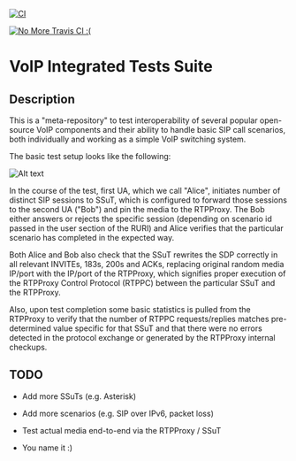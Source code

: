 [![CI](https://github.com/sippy/voiptests/workflows/CI/badge.svg)](https://github.com/sippy/voiptests/actions)

[![No More Travis CI :(](https://github.com/sippy/voiptests/raw/master/no_travisci.png)](https://travis-ci.com/github/sippy/voiptests/builds)

# VoIP Integrated Tests Suite

## Description

This is a "meta-repository" to test interoperability of several popular
open-source VoIP components and their ability to handle basic SIP call
scenarios, both individually and working as a simple VoIP switching system.

The basic test setup looks like the following:

![Alt text](https://docs.google.com/drawings/d/1vGkoxKZxv-acAAs5azTOApArSMWqBz9vIN83TXyIZAM/pub?w=960&h=720 "Test Setup")

In the course of the test, first UA, which we call "Alice", initiates number
of distinct SIP sessions to SSuT, which is configured to forward those
sessions to the second UA ("Bob") and pin the media to the RTPProxy. The Bob
either answers or rejects the specific session (depending on scenario id
passed in the user section of the RURI) and Alice verifies that the particular
scenario has completed in the expected way.

Both Alice and Bob also check that the SSuT rewrites the SDP correctly in
all relevant INVITEs, 183s, 200s and ACKs, replacing original random media
IP/port with the IP/port of the RTPProxy, which signifies proper execution
of the RTPProxy Control Protocol (RTPPC) between the particular SSuT and the
RTPProxy.

Also, upon test completion some basic statistics is pulled from the RTPProxy
to verify that the number of RTPPC requests/replies matches pre-determined
value specific for that SSuT and that there were no errors detected in the
protocol exchange or generated by the RTPProxy internal checkups.

## TODO

- Add more SSuTs (e.g. Asterisk)

- Add more scenarios (e.g. SIP over IPv6, packet loss)

- Test actual media end-to-end via the RTPProxy / SSuT

- You name it :)
